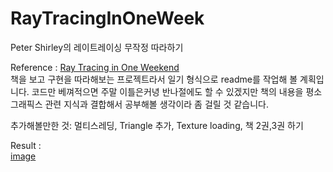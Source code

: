 # RayTracingInOneWeek
Peter Shirley의 레이트레이싱 무작정 따라하기
  
Reference : [Ray Tracing in One Weekend](https://raytracing.github.io/)  
책을 보고 구현을 따라해보는 프로젝트라서 일기 형식으로 readme를 작업해 볼 계획입니다.
코드만 베껴적으면 주말 이틀은커녕 반나절에도 할 수 있겠지만 책의 내용을 평소 그래픽스 관련 지식과 결합해서 공부해볼 생각이라 좀 걸릴 것 같습니다.

추가해볼만한 것: 멀티스레딩, Triangle 추가, Texture loading, 책 2권,3권 하기

Result :  
[image](./result.png)  
